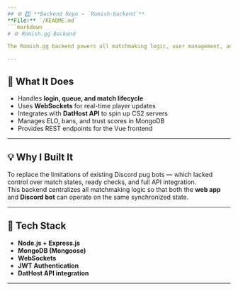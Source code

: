 ```yaml
---
## ⚙️ 3️⃣ **Backend Repo – `Romish-backend`**
**File:** `/README.md`
```markdown
# ⚙️ Romish.gg Backend

The Romish.gg backend powers all matchmaking logic, user management, and server integration for the CS2 10-man system.

---
```


## 🧠 What It Does
- Handles **login, queue, and match lifecycle**
- Uses **WebSockets** for real-time player updates
- Integrates with **DatHost API** to spin up CS2 servers
- Manages ELO, bans, and trust scores in MongoDB
- Provides REST endpoints for the Vue frontend

---

## 💡 Why I Built It
To replace the limitations of existing Discord pug bots — which lacked control over match states, ready checks, and full API integration.  
This backend centralizes all matchmaking logic so that both the **web app** and **Discord bot** can operate on the same synchronized state.

---

## 🧱 Tech Stack
- **Node.js + Express.js**
- **MongoDB (Mongoose)**
- **WebSockets**
- **JWT Authentication**
- **DatHost API integration**

---

